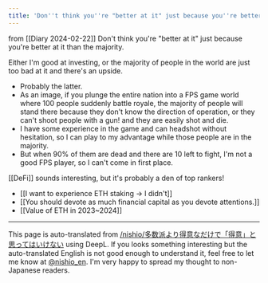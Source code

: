 ```yaml
---
title: 'Don''t think you''re "better at it" just because you''re better at it than the majority.'
---
```


from  [[Diary 2024-02-22]]
Don't think you're "better at it" just because you're better at it than the majority.

Either I'm good at investing, or the majority of people in the world are just too bad at it and there's an upside.
- Probably the latter.
- As an image, if you plunge the entire nation into a FPS game world where 100 people suddenly battle royale, the majority of people will stand there because they don't know the direction of operation, or they can't shoot people with a gun! and they are easily shot and die.
- I have some experience in the game and can headshot without hesitation, so I can play to my advantage while those people are in the majority.
- But when 90% of them are dead and there are 10 left to fight, I'm not a good FPS player, so I can't come in first place.

[[DeFi]] sounds interesting, but it's probably a den of top rankers!

- [[I want to experience ETH staking -> I didn't]]
- [[You should devote as much financial capital as you devote attentions.]]
- [[Value of ETH in 2023~2024]]


---
This page is auto-translated from [/nishio/多数派より得意なだけで「得意」と思ってはいけない](https://scrapbox.io/nishio/多数派より得意なだけで「得意」と思ってはいけない) using DeepL. If you looks something interesting but the auto-translated English is not good enough to understand it, feel free to let me know at [@nishio_en](https://twitter.com/nishio_en). I'm very happy to spread my thought to non-Japanese readers.